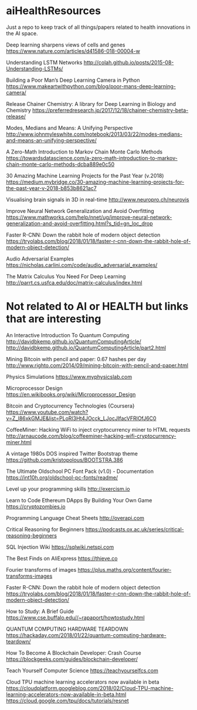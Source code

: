 # aiHealthResources
Just a repo to keep track of all things/papers related to health innovations in the AI space.

Deep learning sharpens views of cells and genes
https://www.nature.com/articles/d41586-018-00004-w

Understanding LSTM Networks
http://colah.github.io/posts/2015-08-Understanding-LSTMs/

Building a Poor Man’s Deep Learning Camera in Python
https://www.makeartwithpython.com/blog/poor-mans-deep-learning-camera/

Release Chainer Chemistry: A library for Deep Learning in Biology and Chemistry
https://preferredresearch.jp/2017/12/18/chainer-chemistry-beta-release/

Modes, Medians and Means: A Unifying Perspective
http://www.johnmyleswhite.com/notebook/2013/03/22/modes-medians-and-means-an-unifying-perspective/

A Zero-Math Introduction to Markov Chain Monte Carlo Methods
https://towardsdatascience.com/a-zero-math-introduction-to-markov-chain-monte-carlo-methods-dcba889e0c50

30 Amazing Machine Learning Projects for the Past Year (v.2018)
https://medium.mybridge.co/30-amazing-machine-learning-projects-for-the-past-year-v-2018-b853b8621ac7

Visualising brain signals in 3D in real-time
http://www.neuropro.ch/neurovis

Improve Neural Network Generalization and Avoid Overfitting
https://www.mathworks.com/help/nnet/ug/improve-neural-network-generalization-and-avoid-overfitting.html?s_tid=gn_loc_drop

Faster R-CNN: Down the rabbit hole of modern object detection
https://tryolabs.com/blog/2018/01/18/faster-r-cnn-down-the-rabbit-hole-of-modern-object-detection/

Audio Adversarial Examples
https://nicholas.carlini.com/code/audio_adversarial_examples/

The Matrix Calculus You Need For Deep Learning
http://parrt.cs.usfca.edu/doc/matrix-calculus/index.html

# Not related to AI or HEALTH but links that are interesting
An Interactive Introduction To Quantum Computing
http://davidbkemp.github.io/QuantumComputingArticle/
http://davidbkemp.github.io/QuantumComputingArticle/part2.html

Mining Bitcoin with pencil and paper: 0.67 hashes per day
http://www.righto.com/2014/09/mining-bitcoin-with-pencil-and-paper.html

Physics Simulations
https://www.myphysicslab.com

Microprocessor Design
https://en.wikibooks.org/wiki/Microprocessor_Design

Bitcoin and Cryptocurrency Technologies {Coursera}
https://www.youtube.com/watch?v=Z_l86xkGMJE&list=PLoRl3Ht4JOcck_LJocJIfacVFRlOfJ6C0

CoffeeMiner: Hacking WiFi to inject cryptocurrency miner to HTML requests
http://arnaucode.com/blog/coffeeminer-hacking-wifi-cryptocurrency-miner.html

A vintage 1980s DOS inspired Twitter Bootstrap theme
https://github.com/kristopolous/BOOTSTRA.386

The Ultimate Oldschool PC Font Pack (v1.0) - Documentation
https://int10h.org/oldschool-pc-fonts/readme/

Level up your programming skills
http://exercism.io

Learn to Code Ethereum DApps By Building Your Own Game
https://cryptozombies.io

Programming Language Cheat Sheets
http://overapi.com

Critical Reasoning for Beginners
https://podcasts.ox.ac.uk/series/critical-reasoning-beginners

SQL Injection Wiki
https://sqlwiki.netspi.com

The Best Finds on AliExpress
https://thieve.co

Fourier transforms of images
https://plus.maths.org/content/fourier-transforms-images

Faster R-CNN: Down the rabbit hole of modern object detection
https://tryolabs.com/blog/2018/01/18/faster-r-cnn-down-the-rabbit-hole-of-modern-object-detection/

How to Study: A Brief Guide
https://www.cse.buffalo.edu//~rapaport/howtostudy.html

QUANTUM COMPUTING HARDWARE TEARDOWN
https://hackaday.com/2018/01/22/quantum-computing-hardware-teardown/

How To Become A Blockchain Developer: Crash Course
https://blockgeeks.com/guides/blockchain-developer/

Teach Yourself Computer Science
https://teachyourselfcs.com

Cloud TPU machine learning accelerators now available in beta
https://cloudplatform.googleblog.com/2018/02/Cloud-TPU-machine-learning-accelerators-now-available-in-beta.html
https://cloud.google.com/tpu/docs/tutorials/resnet
